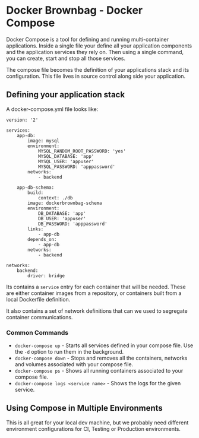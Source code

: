 # Docker Brownbag - Docker Compose
Docker Compose is a tool for defining and running multi-container applications. Inside a single file your define
all your application components and the application services they rely on. Then using a single command, you 
can create, start and stop all those services.

The compose file becomes the definition of your applications stack and its configuration. This file lives
in source control along side your application.

## Defining your application stack
A docker-compose.yml file looks like:
```
version: '2'

services:
    app-db:
        image: mysql
        environment: 
            MYSQL_RANDOM_ROOT_PASSWORD: 'yes'
            MYSQL_DATABASE: 'app'
            MYSQL_USER: 'appuser'
            MYSQL_PASSWORD: 'apppassword'
        networks:
            - backend

    app-db-schema:
        build:
            context: ./db
        image: dockerbrownbag-schema
        environment:
            DB_DATABASE: 'app' 
            DB_USER: 'appuser'
            DB_PASSWORD: 'apppassword'
        links:
            - app-db
        depends_on:
            - app-db
        networks:
            - backend

networks:
    backend:
        driver: bridge
```
Its contains a `service` entry for each container that will be needed. These are either container images from
a repository, or containers built from a local Dockerfile definition. 

It also contains a set of network definitions that can we used to segregate container communications. 

### Common Commands
* `docker-compose up` - Starts all services defined in your compose file. Use the `-d` option to run them in the background.
* `docker-compose down` - Stops and removes all the containers, networks and volumes associated with your compose file.
* `docker-compose ps` - Shows all running containers associated to your compose file.
* `docker-compose logs <service name>` - Shows the logs for the given service.

## Using Compose in Multiple Environments
This is all great for your local dev machine, but we probably need different environment configurations
for CI, Testing or Production environments.

